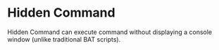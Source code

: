 # Hidden Command

Hidden Command can execute command without displaying a console window (unlike traditional BAT scripts).
